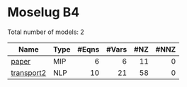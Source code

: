 #  Moselug B4

Total number of models:   2

| Name       | Type | #Eqns | #Vars | #NZ | #NNZ |
|------------|------|------:|------:|----:|-----:|
| [paper     ](https://examples.xpress.fico.com/example.pl?id=colgen_3#filedisploc) | MIP  | 6     | 6     | 11  | 0    |
| [transport2](https://examples.xpress.fico.com/example.pl?id=outputfmt_3#filedisploc) | NLP  | 10    | 21    | 58  | 0    |
